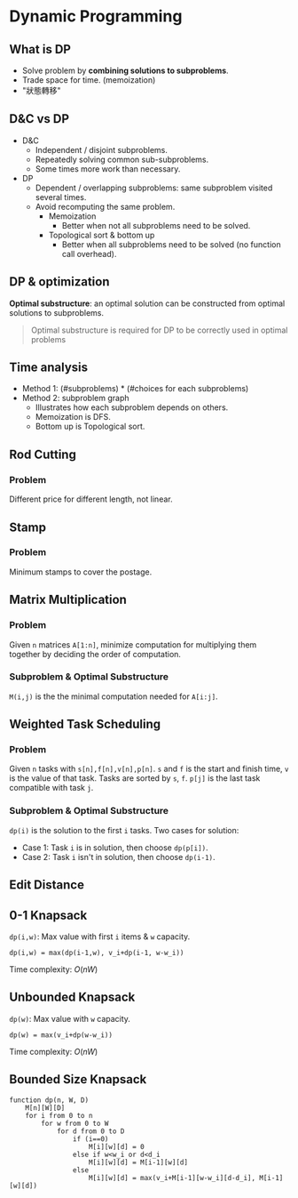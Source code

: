 # Dynamic Programming

## What is DP

- Solve problem by **combining solutions to subproblems**.
- Trade space for time. (memoization)
- "狀態轉移"

## D&C vs DP

- D&C
  - Independent / disjoint subproblems.
  - Repeatedly solving common sub-subproblems.
  - Some times more work than necessary.
- DP
  - Dependent / overlapping subproblems: same subproblem visited several times.
  - Avoid recomputing the same problem.
    - Memoization
      - Better when not all subproblems need to be solved.
    - Topological sort & bottom up
      - Better when all subproblems need to be solved (no function call overhead).

## DP & optimization

**Optimal substructure**: an optimal solution can be constructed from optimal solutions to subproblems.

> Optimal substructure is required for DP to be correctly used in optimal problems

## Time analysis

- Method 1: (#subproblems) * (#choices for each subproblems)
- Method 2: subproblem graph
  - Illustrates how each subproblem depends on others.
  - Memoization is DFS.
  - Bottom up is Topological sort.

## Rod Cutting

### Problem

Different price for different length, not linear.

## Stamp

### Problem

Minimum stamps to cover the postage.

## Matrix Multiplication

### Problem

Given `n` matrices `A[1:n]`, minimize computation for multiplying them together by deciding the order of computation.

### Subproblem & Optimal Substructure

`M(i,j)` is the the minimal computation needed for `A[i:j]`.

## Weighted Task Scheduling

### Problem

Given `n` tasks with `s[n],f[n],v[n],p[n]`. `s` and `f` is the start and finish time, `v` is the value of that task. Tasks are sorted by `s`, `f`. `p[j]` is the last task compatible with task `j`.

### Subproblem & Optimal Substructure

`dp(i)` is the solution to the first `i` tasks.
Two cases for solution:

- Case 1: Task `i` is in solution, then choose `dp(p[i])`.
- Case 2: Task `i` isn't in solution, then choose `dp(i-1)`.

## Edit Distance

## 0-1 Knapsack

`dp(i,w)`: Max value with first `i` items & `w` capacity.

`dp(i,w) = max(dp(i-1,w), v_i+dp(i-1, w-w_i))`

Time complexity: $O(nW)$

## Unbounded Knapsack

`dp(w)`: Max value with `w` capacity.

`dp(w) = max(v_i+dp(w-w_i))`

Time complexity: $O(nW)$

## Bounded Size Knapsack

```pseudocode
function dp(n, W, D)
	M[n][W][D]
	for i from 0 to n
		for w from 0 to W
			for d from 0 to D
				if (i==0)	
					M[i][w][d] = 0
				else if w<w_i or d<d_i
					M[i][w][d] = M[i-1][w][d]
				else
					M[i][w][d] = max(v_i+M[i-1][w-w_i][d-d_i], M[i-1][w][d])
```



